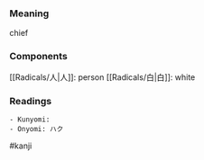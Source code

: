 ### Meaning

chief

### Components

[[Radicals/人|人]]: person [[Radicals/白|白]]: white

### Readings

```
- Kunyomi: 
- Onyomi: ハク
```

#kanji